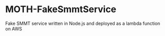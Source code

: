 # MOTH-FakeSmmtService
Fake SMMT service written in Node.js and deployed as a lambda function on AWS
